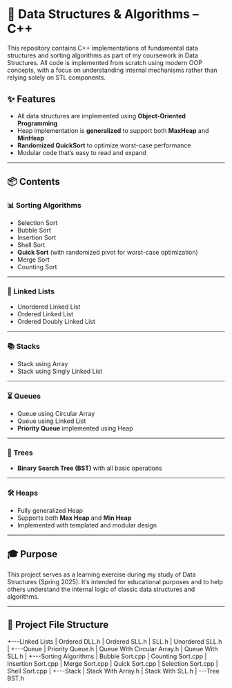 # 🧠 Data Structures & Algorithms – C++

This repository contains C++ implementations of fundamental data structures and sorting algorithms as part of my coursework in Data Structures. All code is implemented from scratch using modern OOP concepts, with a focus on understanding internal mechanisms rather than relying solely on STL components.

## ✨ Features

- All data structures are implemented using **Object-Oriented Programming**
- Heap implementation is **generalized** to support both **MaxHeap** and **MinHeap**
- **Randomized QuickSort** to optimize worst-case performance
- Modular code that’s easy to read and expand

---

## 📦 Contents

### 📊 Sorting Algorithms
- Selection Sort
- Bubble Sort
- Insertion Sort
- Shell Sort
- **Quick Sort** (with randomized pivot for worst-case optimization)
- Merge Sort
- Counting Sort

---

### 🔗 Linked Lists
- Unordered Linked List
- Ordered Linked List
- Ordered Doubly Linked List

---

### 📚 Stacks
- Stack using Array
- Stack using Singly Linked List

---

### ⏳ Queues
- Queue using Circular Array
- Queue using Linked List
- **Priority Queue** implemented using Heap

---

### 🌳 Trees
- **Binary Search Tree (BST)** with all basic operations

---

### 🛠️ Heaps
- Fully generalized Heap
- Supports both **Max Heap** and **Min Heap**
- Implemented with templated and modular design

---

## 🎓 Purpose

This project serves as a learning exercise during my study of Data Structures (Spring 2025). It’s intended for educational purposes and to help others understand the internal logic of classic data structures and algorithms.

---

## 📁 Project File Structure


+---Linked Lists | Ordered DLL.h | Ordered SLL.h | SLL.h | Unordered SLL.h |
+---Queue | Priority Queue.h | Queue With Circular Array.h | Queue With SLL.h |
+---Sorting Algorithms | Bubble Sort.cpp | Counting Sort.cpp | Insertion Sort.cpp | Merge Sort.cpp | Quick Sort.cpp | Selection Sort.cpp | Shell Sort.cpp |
+---Stack | Stack With Array.h | Stack With SLL.h |
---Tree BST.h

